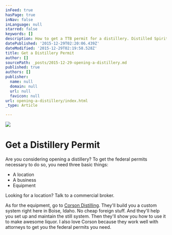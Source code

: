 ```yaml
---
inFeed: true
hasPage: true
inNav: false
inLanguage: null
starred: false
keywords: []
description: How to get a TTB permit for a distillery. Distilled Spirits Plant. TTB lawyer. Distillery attorney.
datePublished: '2015-12-29T02:20:06.439Z'
dateModified: '2015-12-29T02:19:58.528Z'
title: Get a Distillery Permit
author: []
sourcePath: _posts/2015-12-29-opening-a-distillery.md
published: true
authors: []
publisher:
  name: null
  domain: null
  url: null
  favicon: null
url: opening-a-distillery/index.html
_type: Article

---
```

![](https://the-grid-user-content.s3-us-west-2.amazonaws.com/20deb692-c2ba-4d04-8983-d79b3a9100bd.jpg)

# Get a Distillery Permit

Are you considering opening a distillery? To get the federal permits necessary to do so, you need three basic things:

* A location
* A business
* Equipment

Looking for a location? Talk to a commercial broker. 

As for the equipment, go to [Corson Distilling][0]. They'll build you a custom system right here in Boise, Idaho. No cheap foreign stuff. And they'll help you set up and maintain the still system. Then they'll show you how to use it to make awesome liquor. I also love Corson because they work well with attorneys to get you the federal permits you need.

[0]: www.corsondistilling.com